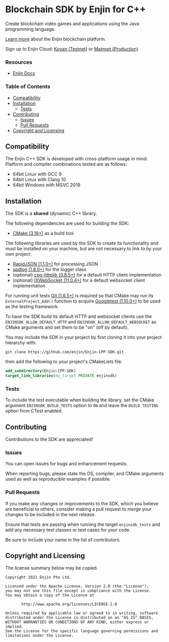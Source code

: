 # Blockchain SDK by Enjin for C++

Create blockchain video games and applications using the Java programming language.

[Learn more](https://enjin.io/) about the Enjin blockchain platform.

Sign up to Enjin Cloud: [Kovan (Testnet)](https://kovan.cloud.enjin.io/)
or [Mainnet (Production)](https://cloud.enjin.io/)

### Resources

* [Enjin Docs](https://enjin.io/docs)

### Table of Contents

* [Compatibility](#compatibility)
* [Installation](#installation)
    * [Tests](#tests)
* [Contributing](#contributing)
    * [Issues](#issues)
    * [Pull Requests](#pull-requests)
* [Copyright and Licensing](#copyright-and-licensing)

## Compatibility

The Enjin C++ SDK is developed with cross-platform usage in mind. Platform and compiler combinations tested are as
follows:

* 64bit Linux with GCC 9
* 64bit Linux with Clang 10
* 64bit Windows with MSVC 2019

## Installation

The SDK is a **shared** (dynamic) C++ library.

The following dependencies are used for building the SDK:

* [CMake (3.16+)](https://cmake.org/) as a build tool

The following libraries are used by the SDK to create its functionality and must be installed on your machine, but are
not necessary to link to by your own project:

* [RapidJSON (1.1.0+)](https://github.com/Tencent/rapidjson) for processing JSON
* [spdlog (1.8.0+)](https://github.com/gabime/spdlog) for the logger class
* (optional) [cpp-httplib (0.8.5+)](https://github.com/yhirose/cpp-httplib) for a default HTTP client implementation
* (optional) [IXWebSocket (11.0.4+)](https://github.com/machinezone/IXWebSocket) for a default websocket client
  implementation

For running unit tests [Git (1.6.5+)](https://git-scm.com/) is required so that CMake may run its
`ExternalProject_Add()` function to acquire [Googletest (1.10.0+)](https://github.com/google/googletest) to be used as
the testing framework.

To have the SDK build its default HTTP and websocket clients use the `ENJINSDK_ALLOW_DEFAULT_HTTP`
and `ENJINSDK_ALLOW_DEFAULT_WEBSOCKET` as CMake arguments and set them to be "on" (off by default).

You may include the SDK in your project by first cloning it into your project hierarchy with:

```commandline
git clone https://github.com/enjin/Enjin-CPP-SDK.git
```

then add the following to your project's CMakeLists file:

```cmake
add_subdirectory(Enjin-CPP-SDK)
target_link_libraries(my_target PRIVATE enjinsdk)
```

### Tests

To include the test executable when building the library, set the CMake argument `ENJINSDK_BUILD_TESTS` option to `ON`
and leave the `BUILD_TESTING` option from CTest enabled.

## Contributing

Contributions to the SDK are appreciated!

### Issues

You can open issues for bugs and enhancement requests.

When reporting bugs, please state the OS, compiler, and CMake arguments used as well as reproducible examples if
possible.

### Pull Requests

If you make any changes or improvements to the SDK, which you believe are beneficial to others, consider making a pull
request to merge your changes to be included in the next release.

Ensure that tests are passing when running the target `enjinsdk_tests` and add any necessary test classes or test cases
for your code.

Be sure to include your name in the list of contributors.

## Copyright and Licensing

The license summary below may be copied.

```
Copyright 2021 Enjin Pte Ltd.

Licensed under the Apache License, Version 2.0 (the "License");
you may not use this file except in compliance with the License.
You may obtain a copy of the License at

       http://www.apache.org/licenses/LICENSE-2.0

Unless required by applicable law or agreed to in writing, software
distributed under the License is distributed on an "AS IS" BASIS,
WITHOUT WARRANTIES OR CONDITIONS OF ANY KIND, either express or implied.
See the License for the specific language governing permissions and
limitations under the License.
```